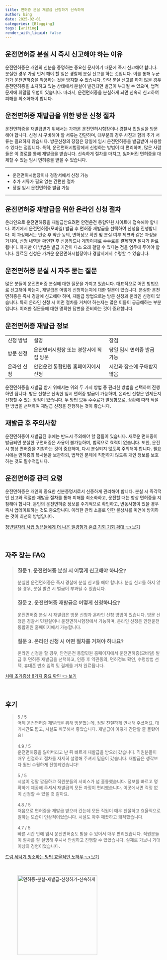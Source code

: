 ```yaml
---
title: 면허증 분실 재발급 신청하기 신속하게
author: bing
date: 2025-02-01
categories: [Blogging]
tags: [writing]
render_with_liquid: false
---
```



<h2 id='운전면허증_분실_절차'>운전면허증 분실 시 즉시 신고해야 하는 이유</h2>

<p>운전면허증은 개인의 신분을 증명하는 중요한 문서이기 때문에 즉시 신고해야 합니다. 분실한 경우 가장 먼저 해야 할 일은 경찰에 분실 신고를 하는 것입니다. 이를 통해 누군가가 운전면허증을 악용하는 것을 방지할 수 있습니다. 만약 분실 신고를 하지 않을 경우 운전면허증을 소지하고 있는 상태에서 분실이 발견되면 벌금이 부과될 수 있으며, 법적 문제에 휘말릴 위험이 있습니다. 따라서, 운전면허증을 분실하게 되면 신속히 신고하여 피해를 최소화해야 합니다.</p>

<h2 id='방문_신청_절차'>운전면허증 재발급을 위한 방문 신청 절차</h2>

<p>운전면허증을 재발급받기 위해서는 가까운 운전면허시험장이나 경찰서 민원실을 방문해야 합니다. 신청 시 구비해야 할 서류는 간단하며, 대부분의 경우 사진과 함께 추가 서류는 필요하지 않습니다. 방문신청의 장점은 당일에 임시 운전면허증을 발급받아 사용할 수 있다는 점입니다. 특히, 운전면허시험장에서 신청하는 방법이 더 편리하며, 많은 사람들은 이 경로를 통해 재발급을 받습니다. 신속하게 절차를 마치고, 잃어버린 면허증을 대체할 수 있는 임시 면허증을 받을 수 있습니다.</p>

<hr />

<ul>
    <li>운전면허시험장이나 경찰서에서 신청 가능</li>
    <li>추가 서류가 필요 없는 간편한 절차</li>
    <li>당일 임시 운전면허증 발급 가능</li>
</ul>

<hr />

<h2 id='온라인_신청_방법'>운전면허증 재발급을 위한 온라인 신청 절차</h2>

<p>온라인으로 운전면허증을 재발급받으려면 안전운전 통합민원 사이트에 접속해야 합니다. 여기에서 운전면허증(모바일) 발급 후 면허증 재발급을 선택하여 신청을 진행합니다. 이 과정에서는 인증 후 약관 동의, 면허정보 확인 및 분실 여부 체크와 같은 과정을 거치며, 신청 내역을 확인한 후 신용카드나 계좌이체로 수수료를 결제하면 절차가 완료됩니다. 하지만 이 방법은 발급 기간이 다소 오래 걸릴 수 있다는 점을 염두에 두어야 합니다. 완료된 신청은 가까운 운전면허시험장이나 경찰서에서 수령할 수 있습니다.</p>

<h2 id='자주_묻는_질문'>운전면허증 분실 시 자주 묻는 질문</h2>

<p>많은 분들이 운전면허증 분실에 대한 질문을 가지고 있습니다. 대표적으로 어떤 방법으로 신고해야 하는지, 재발급은 어떻게 신청하는지에 대한 질문이 있습니다. 분실한 운전면허증은 즉시 경찰에 신고해야 하며, 재발급 방법으로는 방문 신청과 온라인 신청이 있습니다. 특히 온라인 신청 시 어떤 절차를 거쳐야 하는지는 많은 이들이 궁금해하는 부분입니다. 이러한 질문들에 대한 명확한 답변을 준비하는 것이 중요합니다.</p>

<h2 id='표_정보'>운전면허증 재발급 정보</h2>

<table>
    <tr>
        <td>신청 방법</td>
        <td>설명</td>
        <td>장점</td>
    </tr>
    <tr>
        <td>방문 신청</td>
        <td>운전면허시험장 또는 경찰서에 직접 방문</td>
        <td>당일 임시 면허증 발급 가능</td>
    </tr>
    <tr>
        <td>온라인 신청</td>
        <td>안전운전 통합민원 홈페이지에서 신청</td>
        <td>시간과 장소에 구애받지 않음</td>
    </tr>
</table>

<p>운전면허증을 재발급 받기 위해서는 위의 두 가지 방법 중 편리한 방법을 선택하여 진행하면 됩니다. 방문 신청은 신속한 임시 면허증 발급이 가능하며, 온라인 신청은 언제든지 신청할 수 있는 장점이 있습니다. 두 방법 모두 수수료가 발생함으로, 상황에 따라 적절한 방법을 선택하여 재발급 신청을 진행하는 것이 좋습니다.</p>

<h2 id='완료_후_주의사항'>재발급 후 주의사항</h2>

<p>운전면허증이 재발급된 후에는 반드시 주의해야 할 점들이 있습니다. 새로운 면허증이 발급되면 분실한 구면허증은 사용이 불가능하며, 법적으로 효력이 없습니다. 또한, 운전 시 항상 면허증을 지참하는 것이 중요하며, 다시 분실되지 않도록 주의해야 합니다. 필요시에는 면허증의 복사본을 보관하되, 법적인 문제에 직면하지 않도록 개인 정보를 보호하는 것도 필수적입니다.</p>

<h2 id='결론'>운전면허증 관리 요령</h2>

<p>운전면허증은 개인의 중요한 신분증명서로서 신중하게 관리해야 합니다. 분실 시 즉각적인 신고와 적절한 재발급 절차를 통해 피해를 최소화하고, 운전할 때는 항상 면허증을 지참해야 합니다. 본인의 운전면허증 정보를 주기적으로 확인하고, 변동사항이 있을 경우 즉시 업데이트하는 것도 중요합니다. 이러한 관리 소홀로 인한 불상사를 미연에 방지하는 것이 최선의 방법입니다.</p>


<p><a class="click-button" title="청년일자리 사업 청년들에게 더 나은 일경험과 훈련 기회 기회 확대" href="https://blackassets.github.io/posts/%EC%B2%AD%EB%85%84%EC%9D%BC%EC%9E%90%EB%A6%AC-%EC%82%AC%EC%97%85-%EC%B2%AD%EB%85%84%EB%93%A4%EC%97%90%EA%B2%8C-%EB%8D%94-%EB%82%98%EC%9D%80-%EC%9D%BC%EA%B2%BD%ED%97%98%EA%B3%BC-%ED%9B%88%EB%A0%A8-%EA%B8%B0%ED%9A%8C-%EA%B8%B0%ED%9A%8C-%ED%99%95%EB%8C%80/" rel="dofollow">청년일자리 사업 청년들에게 더 나은 일경험과 훈련 기회 기회 확대 👈 보기</a></p><br>
<h2 id='자주_찾는_FAQ'>자주 찾는 FAQ</h2>
<div itemscope="" itemtype="https://schema.org/FAQPage"> 
<blockquote> 
<div itemscope="" itemprop="mainEntity" itemtype="https://schema.org/Question"> 
<h3 itemprop="name">질문 1. 운전면허증 분실 시 어떻게 신고해야 하나요?</h3> 
<div itemscope="" itemprop="acceptedAnswer" itemtype="https://schema.org/Answer"> 
<span itemprop="text"> 
<p>분실한 운전면허증은 즉시 경찰에 분실 신고를 해야 합니다. 분실 신고를 하지 않을 경우, 분실 발견 시 벌금이 부과될 수 있습니다.</p> 
</span> 
</div> 
</div> 

<div itemscope="" itemprop="mainEntity" itemtype="https://schema.org/Question"> 
<h3 itemprop="name">질문 2. 운전면허증 재발급은 어떻게 신청하나요?</h3> 
<div itemscope="" itemprop="acceptedAnswer" itemtype="https://schema.org/Answer"> 
<span itemprop="text"> 
<p>운전면허증 분실 시 재발급은 방문 신청과 온라인 신청 방법이 있습니다. 방문 신청은 경찰서 민원실이나 운전면허시험장에서 가능하며, 온라인 신청은 안전운전 통합민원 홈페이지에서 가능합니다.</p> 
</span> 
</div> 
</div> 

<div itemscope="" itemprop="mainEntity" itemtype="https://schema.org/Question"> 
<h3 itemprop="name">질문 3. 온라인 신청 시 어떤 절차를 거쳐야 하나요?</h3> 
<div itemscope="" itemprop="acceptedAnswer" itemtype="https://schema.org/Answer"> 
<span itemprop="text"> 
<p>온라인 신청을 할 경우, 안전운전 통합민원 홈페이지에서 운전면허증(모바일) 발급 후 면허증 재발급을 선택하고, 인증 후 약관동의, 면허정보 확인, 수령방법 선택, 휴대폰 번호 입력 및 결제를 거쳐 완료됩니다.</p> 
</span> 
</div> 
</div> 

</blockquote> 
</div>
<p><a class="click-button" title="치매 초기증상 8가지 중요 확인" href="https://blackassets.github.io/posts/%EC%B9%98%EB%A7%A4-%EC%B4%88%EA%B8%B0%EC%A6%9D%EC%83%81-8%EA%B0%80%EC%A7%80-%EC%A4%91%EC%9A%94-%ED%99%95%EC%9D%B8/" rel="dofollow">치매 초기증상 8가지 중요 확인 👈 보기</a></p><br>
<h2 id='후기'>후기</h2>
<div itemscope itemtype="https://schema.org/Product">
  <blockquote>
  <div itemprop="review" itemscope itemtype="https://schema.org/Review">
      <div itemprop="reviewRating" itemscope itemtype="https://schema.org/Rating"> <span itemprop="ratingValue">5</span> / <span itemprop="bestRating">5</span> </div>
      <span itemprop="reviewBody">어제 운전면허증 재발급을 위해 방문했는데, 정말 친절하게 안내해 주셨어요. 대기시간도 짧고, 시설도 깨끗해서 좋았습니다. 재발급이 이렇게 간단할 줄 몰랐어요!</span>
  </div>
  <br>
  <div itemprop="review" itemscope itemtype="https://schema.org/Review">
      <div itemprop="reviewRating" itemscope itemtype="https://schema.org/Rating"> <span itemprop="ratingValue">4.9</span> / <span itemprop="bestRating">5</span> </div>
      <span itemprop="reviewBody">운전면허증을 잃어버리고 난 뒤 빠르게 재발급을 받으러 갔습니다. 직원분들이 매우 친절하고 절차를 자세히 설명해 주셔서 믿음이 갔습니다. 재발급은 생각보다 훨씬 수월하게 진행되었습니다!</span>
  </div>
  <br>
  <div itemprop="review" itemscope itemtype="https://schema.org/Review">
      <div itemprop="reviewRating" itemscope itemtype="https://schema.org/Rating"> <span itemprop="ratingValue">5</span> / <span itemprop="bestRating">5</span> </div>
      <span itemprop="reviewBody">시설이 정말 깔끔하고 직원분들의 서비스가 넘 훌륭했습니다. 정보를 빠르고 명확하게 제공해 주셔서 재발급의 모든 과정이 편리했습니다. 이곳에서면 걱정 없이 신청할 수 있을 것 같아요.</span>
  </div>
  <br>
  <div itemprop="review" itemscope itemtype="https://schema.org/Review">
      <div itemprop="reviewRating" itemscope itemtype="https://schema.org/Rating"> <span itemprop="ratingValue">4.8</span> / <span itemprop="bestRating">5</span> </div>
      <span itemprop="reviewBody">처음으로 면허증을 재발급 받으러 갔는데 모든 직원이 매우 친절하고 효율적으로 일하는 모습이 인상적이었습니다. 시설도 아주 깨끗하고 쾌적했습니다.</span>
  </div>
  <br>
  <div itemprop="review" itemscope itemtype="https://schema.org/Review">
      <div itemprop="reviewRating" itemscope itemtype="https://schema.org/Rating"> <span itemprop="ratingValue">4.7</span> / <span itemprop="bestRating">5</span> </div>
      <span itemprop="reviewBody">빠른 시간 안에 임시 운전면허증도 받을 수 있어서 매우 편리했습니다. 직원분들이 절차를 잘 설명해 주셔서 안심하고 진행할 수 있었습니다. 실제로 가보니 기대 이상의 경험이었습니다.</span>
  </div>
  </blockquote>
</div>
<p><a class="click-button" title="드럼 세탁기 청소하는 방법 효율적인 노하우" href="https://blackassets.github.io/posts/%EB%93%9C%EB%9F%BC-%EC%84%B8%ED%83%81%EA%B8%B0-%EC%B2%AD%EC%86%8C%ED%95%98%EB%8A%94-%EB%B0%A9%EB%B2%95-%ED%9A%A8%EC%9C%A8%EC%A0%81%EC%9D%B8-%EB%85%B8%ED%95%98%EC%9A%B0/" rel="dofollow">드럼 세탁기 청소하는 방법 효율적인 노하우 👈 보기</a></p><br>
<figure class="image"><img src="https://blackassets.github.io/assets/img/thumbnail/면허증-분실-재발급-신청하기-신속하게.webp" alt="면허증-분실-재발급-신청하기-신속하게" width="256" height="256"></figure>